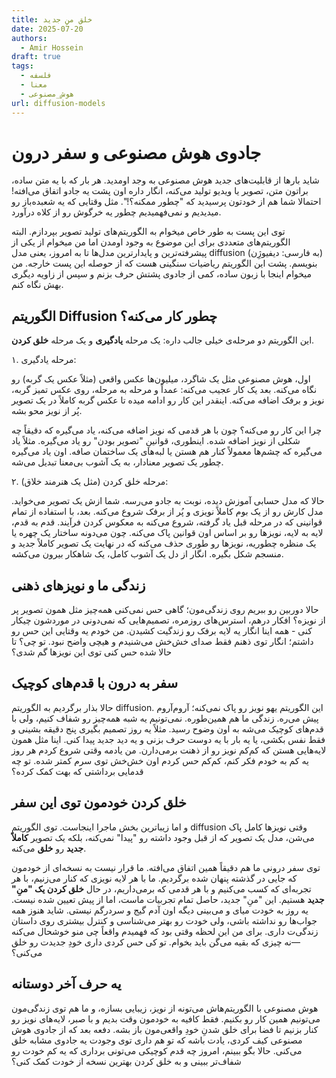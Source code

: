 ```yaml
---
title: خلق منِ جدید
date: 2025-07-20
authors:
  - Amir Hossein
draft: true
tags:
  - فلسفه
  - معنا
  - هوش_مصنوعی
url: diffusion-models
---
```

# جادوی هوش مصنوعی و سفر درون

شاید بارها از قابلیت‌های جدید هوش مصنوعی به وجد اومدید. هر بار که با یه متن ساده، براتون متن، تصویر یا ویدیو تولید می‌کنه، انگار داره اون پشت یه جادو اتفاق می‌افته! احتمالا شما هم از خودتون پرسیدید که "چطور ممکنه؟!". مثل وقتایی که یه شعبده‌باز رو میدیدیم و نمی‌فهمیدیم چطور یه خرگوش رو از کلاه درآورد.

توی این پست به طور خاص میخوام به الگوریتم‌های تولید تصویر بپردازم. البته الگوریتم‌های متعددی برای این موضوع به وجود اومدن اما من میخوام از یکی از پیشرفته‌ترین و پایدارترین مدل‌ها تا به امروز، یعنی مدل diffusion (به فارسی: دیفیوژِن) بنویسم. پشت این الگوریتم ریاضیات سنگینی هست که از حوصله این پست خارجه. من میخوام اینجا با زبون ساده، کمی از جادوی پشتش حرف بزنم و سپس از زاویه دیگری بهش نگاه کنم.

## الگوریتم Diffusion چطور کار می‌کنه؟

این الگوریتم دو مرحله‌ی خیلی جالب داره: یک مرحله **یادگیری** و یک مرحله **خلق کردن**.

۱. مرحله یادگیری:

اول، هوش مصنوعی مثل یک شاگرد، میلیون‌ها عکس واقعی (مثلاً عکس یک گربه) رو نگاه می‌کنه. بعد یک کار عجیب می‌کنه: عمداً و مرحله به مرحله، روی عکس تمیز گربه، نویز و برفک اضافه می‌کنه. اینقدر این کار رو ادامه میده تا عکس گربه کاملاً در یک تصویر پُر از نویز محو بشه.

چرا این کار رو می‌کنه؟ چون با هر قدمی که نویز اضافه می‌کنه، یاد می‌گیره که دقیقاً چه شکلی از نویز اضافه شده. اینطوری، قوانینِ "تصویر بودن" رو یاد می‌گیره. مثلاً یاد می‌گیره که چشم‌ها معمولاً کنار هم هستن یا لبه‌های یک ساختمان صافه. اون یاد می‌گیره چطور یک تصویر معنادار، به یک آشوب بی‌معنا تبدیل می‌شه.

۲. مرحله خلق کردن (مثل یک هنرمند خلاق):

حالا که مدل حسابی آموزش دیده، نوبت به جادو می‌رسه. شما ازش یک تصویر می‌خواید. مدل کارش رو از یک بوم کاملاً نویزی و پُر از برفک شروع می‌کنه. بعد، با استفاده از تمام قوانینی که در مرحله قبل یاد گرفته، شروع می‌کنه به معکوس کردن فرآیند. قدم به قدم، لایه به لایه، نویزها رو بر اساس اون قوانین پاک می‌کنه. چون می‌دونه ساختار یک چهره یا یک منظره چطوریه، نویزها رو طوری حذف می‌کنه که در نهایت یک تصویر کاملاً جدید و منسجم شکل بگیره. انگار از دل یک آشوب کامل، یک شاهکار بیرون می‌کشه.

## زندگی ما و نویزهای ذهنی

حالا دوربین رو ببریم روی زندگی‌مون؛ گاهی حس نمی‌کنی همه‌چیز مثل همون تصویر پر از نویزه؟ افکار درهم، استرس‌های روزمره، تصمیم‌هایی که نمی‌دونی در موردشون چیکار کنی - همه اینا انگار یه لایه برفک رو زندگیت کشیدن. من خودم یه وقتایی این حس رو داشتم؛ انگار توی ذهنم فقط صدای خش‌خش می‌شنیدم و هیچی واضح نبود. تو چی؟ تا حالا شده حس کنی توی این نویزها گم شدی؟

## سفر به درون با قدم‌های کوچیک

حالا بذار برگردیم به الگوریتم diffusion. این الگوریتم یهو نویز رو پاک نمی‌کنه؛ آروم‌آروم پیش می‌ره. زندگی ما هم همین‌طوره. نمی‌تونیم یه شبه همه‌چیز رو شفاف کنیم، ولی با قدم‌های کوچیک می‌شه به اون وضوح رسید. مثلاً یه روز تصمیم بگیری پنج دقیقه بشینی و فقط نفس بکشی، یا یه بار با یه دوست حرف بزنی و یه دید جدید پیدا کنی. اینا مثل همون لایه‌هایی هستن که کم‌کم نویز رو از ذهنت برمی‌دارن. من یادمه وقتی شروع کردم هر روز یه کم به خودم فکر کنم، کم‌کم حس کردم اون خش‌خش توی سرم کمتر شده. تو چه قدمایی برداشتی که بهت کمک کرده؟

## خلق کردن خودمون توی این سفر

و اما زیباترین بخش ماجرا اینجاست. توی الگوریتم diffusion وقتی نویزها کامل پاک می‌شن، مدل یک تصویر که از قبل وجود داشته رو "پیدا" نمی‌کنه، بلکه یک تصویر **کاملاً جدید** رو **خلق** می‌کنه.

توی سفر درونی ما هم دقیقاً همین اتفاق می‌افته. ما قرار نیست به نسخه‌ای از خودمون که جایی در گذشته پنهان شده برگردیم. ما با هر لایه نویزی که کنار می‌زنیم، با هر تجربه‌ای که کسب می‌کنیم و با هر قدمی که برمی‌داریم، در حال **خلق کردن یک "منِ" جدید** هستیم. این "منِ" جدید، حاصل تمام تجربیات ماست، اما از پیش تعیین شده نیست. یه روز به خودت میای و می‌بینی دیگه اون آدم گیج و سردرگم نیستی. شاید هنوز همه جواب‌ها رو نداشته باشی، ولی خودت رو بهتر می‌شناسی و کنترل بیشتری روی داستان زندگی‌ت داری. برای من این لحظه وقتی بود که فهمیدم واقعاً چی منو خوشحال می‌کنه—نه چیزی که بقیه می‌گن باید بخوام. تو کی حس کردی داری خودِ جدیدت رو خلق می‌کنی؟

## یه حرف آخر دوستانه

هوش مصنوعی با الگوریتم‌هاش می‌تونه از نویز، زیبایی بسازه، و ما هم توی زندگی‌مون می‌تونیم همین کار رو بکنیم. فقط کافیه به خودمون وقت بدیم و با صبر، لایه‌های نویز رو کنار بزنیم تا فضا برای خلق شدنِ خودِ واقعی‌مون باز بشه. دفعه بعد که از جادوی هوش مصنوعی کیف کردی، یادت باشه که تو هم داری توی وجودت یه جادوی مشابه خلق می‌کنی. حالا بگو ببینم، امروز چه قدم کوچیکی می‌تونی برداری که یه کم خودت رو شفاف‌تر ببینی و به خلق کردن بهترین نسخه از خودت کمک کنی؟